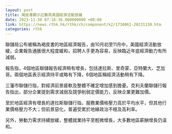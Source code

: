 ```yaml
---
layout: post
title: 褐皮書顯示近數周美國經濟活動放緩
date: 2023-11-30 07:16:36.000000000 +08:00
link: https://news.rthk.hk/rthk/ch/component/k2/1730061-20231130.htm
categories: rthk
---
```


聯儲局公布被稱為褐皮書的地區經濟報告，由10月初至11月中，美國經濟活動放緩，企業報告通脹很大程度緩和，招聘人手更為容易，反映臨近年底經濟動力有所減弱。

報告指，4個地區聯儲報告經濟稍有增長，包括達拉斯、里奇蒙、亞特蘭大、芝加哥。兩個地區表示經濟持平或略有下降，6個地區稱經濟活動稍有下降。

三藩市聯儲行指，對經濟前景疲軟及整體不確定增加感到擔憂。克利夫蘭聯儲行報告指出，部分企業提到需求減弱及競爭削弱定價能力，反映企業更難加價。

至於地區經濟有增長的達拉斯聯儲行指，服務業價格壓力高於平均水平，但其他行業價格壓力不大；但前景惡化，普遍受累於地緣政治不穩及高利率。

另外，勞動力需求持續放緩，整體就業持平至輕微增長，大多數地區薪酬增長仍溫和。
